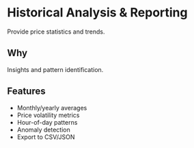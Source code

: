 # Historical Analysis & Reporting

Provide price statistics and trends.

## Why

Insights and pattern identification.

## Features

- Monthly/yearly averages
- Price volatility metrics
- Hour-of-day patterns
- Anomaly detection
- Export to CSV/JSON
